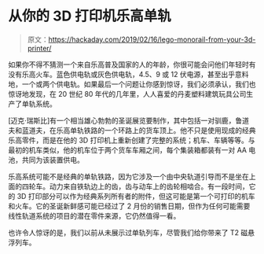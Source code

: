 # 从你的 3D 打印机乐高单轨

> 原文：<https://hackaday.com/2019/02/16/lego-monorail-from-your-3d-printer/>

如果你不得不猜测一个来自乐高普及国家的人的年龄，你很可能会问他们年轻时有没有乐高火车。蓝色供电轨或灰色供电轨，4.5、9 或 12 伏电源，甚至出乎意料地，一个或两个供电轨。如果最后一个问题让你感到惊讶，我们必须承认，我们也惊讶地发现，在 20 世纪 80 年代的几年里，人人喜爱的丹麦塑料建筑玩具公司生产了单轨系统。

[迈克·瑞斯比]有一个相当雄心勃勃的圣诞展览要制作，其中包括一对驯鹿，鲁道夫和蓝道夫，在乐高单轨铁路的一个环路上的货车顶上。他不只是使用现成的经典乐高零件，而是在他的 3D 打印机上重新创建了完整的系统；机车、车辆等等。与最初的机车类似，他的机车位于两个货车车厢之间，每个集装箱都装有一对 AA 电池，共同为该装置供电。

乐高系统可能不是经典的单轨铁路，因为它涉及一个由中央轨道引导而不是坐在上面的四轮车。动力来自铁轨边上的齿，齿与动车上的齿轮相啮合。有一段时间，它的 3D 打印部分可以作为经典系列所有者的附件，但这可能是第一个可打印的机车和火车。它的圣诞新鲜感可能已经过了 2 月份的销售日期，但作为任何可能需要线性轨道系统的项目的潜在零件来源，它仍然值得一看。

也许令人惊讶的是，我们以前从未展示过单轨列车，尽管我们给你带来了 T2 磁悬浮列车。